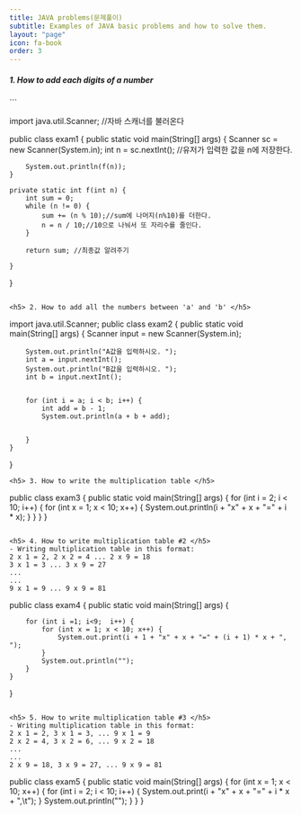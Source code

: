 ```yaml
---
title: JAVA problems(문제풀이)
subtitle: Examples of JAVA basic problems and how to solve them.
layout: "page"
icon: fa-book
order: 3
---
```


<h5>1.  How to add each digits of a number  </h5>
```

import java.util.Scanner; //자바 스캐너를 불러온다

public class exam1 {
    public static void main(String[] args) {
        Scanner sc = new Scanner(System.in);
        int n = sc.nextInt(); //유저가 입력한 값을 n에 저장한다.

        System.out.println(f(n));
    }

    private static int f(int n) {
        int sum = 0;
        while (n != 0) {
            sum += (n % 10);//sum에 나머지(n%10)를 더한다.
            n = n / 10;//10으로 나눠서 또 자리수를 줄인다.
        }

        return sum; //최종값 알려주기

    }
}
```  

<h5> 2. How to add all the numbers between 'a' and 'b' </h5> 

```
import java.util.Scanner;
public class exam2 {
    public static void main(String[] args) {
        Scanner input = new Scanner(System.in);

        System.out.println("A값을 입력하시오. ");
        int a = input.nextInt();
        System.out.println("B값을 입력하시오. ");
        int b = input.nextInt();


        for (int i = a; i < b; i++) {
            int add = b - 1;
            System.out.println(a + b + add);


        }
    }
}
```  
<h5> 3. How to write the multiplication table </h5>

```  
public class exam3 {
    public static void main(String[] args) {
        for (int i = 2; i < 10; i++) {
            for (int x = 1; x < 10; x++) {
                System.out.println(i + "x" + x + "=" + i * x);
            }
        }
    }
}
```  

<h5> 4. How to write multiplication table #2 </h5> 
- Writing multiplication table in this format:
2 x 1 = 2, 2 x 2 = 4 ... 2 x 9 = 18  
3 x 1 = 3 ... 3 x 9 = 27  
...   
...  
9 x 1 = 9 ... 9 x 9 = 81  

```  
public class exam4 {
    public static void main(String[] args) {

        for (int i =1; i<9;  i++) {
            for (int x = 1; x < 10; x++) {
                System.out.print(i + 1 + "x" + x + "=" + (i + 1) * x + ", ");
            }
            System.out.println("");
        }
    }
}
```  

<h5> 5. How to write multiplication table #3 </h5> 
- Writing multiplication table in this format:
2 x 1 = 2, 3 x 1 = 3, ... 9 x 1 = 9  
2 x 2 = 4, 3 x 2 = 6, ... 9 x 2 = 18  
...  
...  
2 x 9 = 18, 3 x 9 = 27, ... 9 x 9 = 81

```   
public class exam5 {
    public static void main(String[] args) {
        for (int x = 1; x < 10; x++) {
            for (int i = 2; i < 10; i++) {
                System.out.print(i + "x" + x + "=" + i * x + ",\t");
            }
            System.out.println("");
        }
    }
}
```  